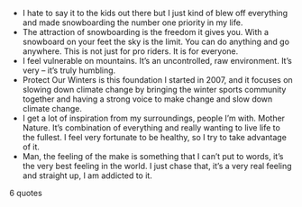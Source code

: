  - I hate to say it to the kids out there but I just kind of blew off everything and made snowboarding the number one priority in my life.
 - The attraction of snowboarding is the freedom it gives you. With a snowboard on your feet the sky is the limit. You can do anything and go anywhere. This is not just for pro riders. It is for everyone.
 - I feel vulnerable on mountains. It’s an uncontrolled, raw environment. It’s very – it’s truly humbling.
 - Protect Our Winters is this foundation I started in 2007, and it focuses on slowing down climate change by bringing the winter sports community together and having a strong voice to make change and slow down climate change.
 - I get a lot of inspiration from my surroundings, people I’m with. Mother Nature. It’s combination of everything and really wanting to live life to the fullest. I feel very fortunate to be healthy, so I try to take advantage of it.
 - Man, the feeling of the make is something that I can’t put to words, it’s the very best feeling in the world. I just chase that, it’s a very real feeling and straight up, I am addicted to it.

6 quotes
